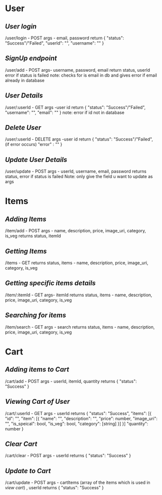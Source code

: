 # User
## *User login*
/user/login - POST
args - email, password
return
  {
    "status": "Success"/"Failed",
    "userId": "",
    "username": ""
  }
## *SignUp endpoint*
/user/add - POST
args- username, password, email
return
  status,
  userId
  error if status is failed 
note:
  checks for is email in db and gives error if email already in database

## *User Details*
/user/:userId - GET
args -user id 
return 
  {
    "status": "Success"/"Failed",
    "username": "",
    "email": ""
  }
note:
  error if id not in database

## *Delete User*
/user/:userId - DELETE
args -user id
return
  {
    "status": "Success"/"Failed",
    (if error occurs) "error" : ""
  }

## *Update User Details*
/user/update - POST
args - userId, username, email, password
returns 
  status,
  error if status is failed
Note: 
  only give the field u want to update as args

# Items
## *Adding Items*
/item/add - POST
args - name, description, price, image_uri, category, is_veg
returns
  status,
  itemId

## *Getting Items*
/items - GET
returns
  status,
  items - name, description, price, image_uri, category, is_veg 

## *Getting specific items details*
/item/:itemId - GET
args- itemId
returns
  status,
  items - name, description, price, image_uri, category, is_veg 

## *Searching for items*
/item/search - GET
args - search
returns
  status,
  items - name, description, price, image_uri, category, is_veg 


# Cart
## *Adding items to Cart*
/cart/add - POST
args - userId, itemId, quantity
returns
  {
    "status": "Success"
  }

## *Viewing Cart of User*
/cart/:userId - GET
args - userId
returns
  {
    "status": "Success",
    "items": [{
      "id": "",
      "item": [{
        "name": "",
        "description": "",
        "price": number,
        "image_uri": "",
        "is_speical": bool,
        "is_veg": bool,
        "category": [string]
      }]
    }]
    "quantity": number
  }

## *Clear Cart*
/cart/clear - POST
args - userId
returns
  {
    "status": "Success"
  }

## *Update to Cart*
/cart/update - POST
args - cartItems (array of the items which is used in *view cart*) , userId
returns
  {
    "status": "Success"
  }